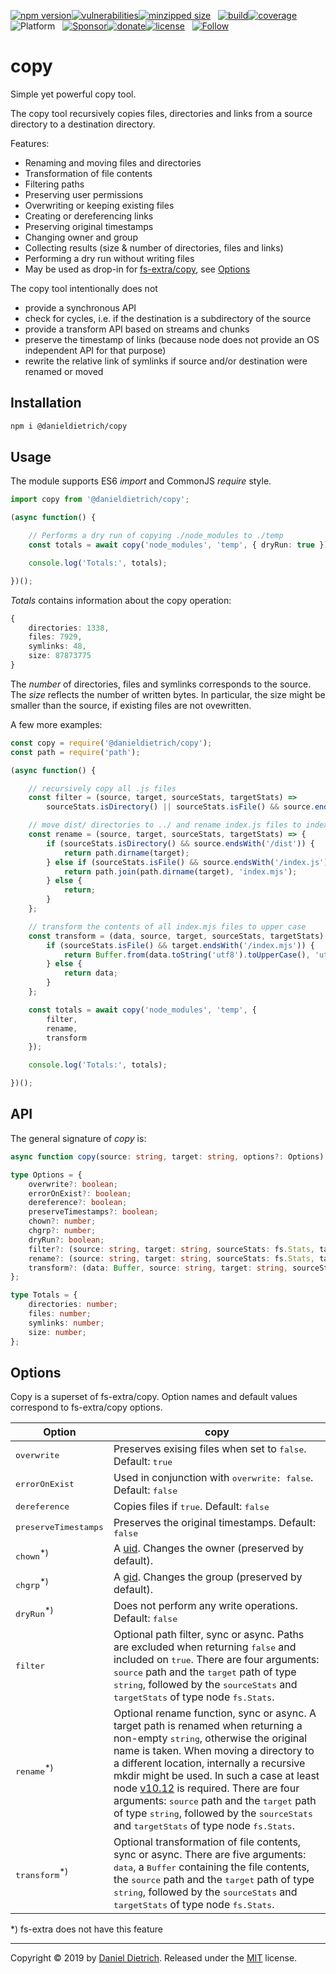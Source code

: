[![npm version](https://img.shields.io/npm/v/@danieldietrich/copy?logo=npm&style=flat-square)](https://www.npmjs.com/package/@danieldietrich/copy/)[![vulnerabilities](https://img.shields.io/snyk/vulnerabilities/npm/@danieldietrich/copy?style=flat-square)](https://snyk.io/test/npm/@danieldietrich/copy)[![minzipped size](https://img.shields.io/bundlephobia/minzip/@danieldietrich/copy?style=flat-square)](https://bundlephobia.com/result?p=@danieldietrich/copy@latest)
&nbsp;
[![build](https://img.shields.io/travis/danieldietrich/copy?logo=github&style=flat-square)](https://travis-ci.org/danieldietrich/copy/)[![coverage](https://img.shields.io/codecov/c/github/danieldietrich/copy?style=flat-square)](https://codecov.io/gh/danieldietrich/copy/)
&nbsp;
![Platform](https://img.shields.io/badge/platform-Node%20v10%20%28ES8%2fES2017%29-decc47?logo=TypeScript&style=flat-square)
&nbsp;
[![Sponsor](https://img.shields.io/badge/GitHub-💖Sponsors-b5b7b9?logo=github&style=flat-square)](https://github.com/sponsors/danieldietrich)[![donate](https://img.shields.io/badge/Donate-PayPal-blue.svg?style=flat-square)](https://paypal.me/danieldietrich13)[![license](https://img.shields.io/github/license/danieldietrich/copy?style=flat-square)](https://opensource.org/licenses/MIT/)
&nbsp;
[![Follow](https://img.shields.io/twitter/follow/danieldietrich?label=Follow&style=social)](https://twitter.com/danieldietrich/)

# copy

Simple yet powerful copy tool.

The copy tool recursively copies files, directories and links from a source directory to a destination directory.

Features:

* Renaming and moving files and directories
* Transformation of file contents
* Filtering paths
* Preserving user permissions
* Overwriting or keeping existing files
* Creating or dereferencing links
* Preserving original timestamps
* Changing owner and group
* Collecting results (size & number of directories, files and links)
* Performing a dry run without writing files
* May be used as drop-in for [fs-extra/copy](https://github.com/jprichardson/node-fs-extra/blob/HEAD/docs/copy.md), see [Options](#options)

The copy tool intentionally does not

* provide a synchronous API
* check for cycles, i.e. if the destination is a subdirectory of the source
* provide a transform API based on streams and chunks
* preserve the timestamp of links (because node does not provide an OS independent API for that purpose)
* rewrite the relative link of symlinks if source and/or destination were renamed or moved

## Installation

```bash
npm i @danieldietrich/copy
```

## Usage

The module supports ES6 _import_ and CommonJS _require_ style.

```ts
import copy from '@danieldietrich/copy';

(async function() {

    // Performs a dry run of copying ./node_modules to ./temp
    const totals = await copy('node_modules', 'temp', { dryRun: true });

    console.log('Totals:', totals);

})();
```

_Totals_ contains information about the copy operation:

```ts
{
    directories: 1338,
    files: 7929,
    symlinks: 48,
    size: 87873775
}
```

The _number_ of directories, files and symlinks corresponds to the source. The _size_ reflects the number of written bytes. In particular, the size might be smaller than the source, if existing files are not ovewritten.

A few more examples:

```ts
const copy = require('@danieldietrich/copy');
const path = require('path');

(async function() {

    // recursively copy all .js files
    const filter = (source, target, sourceStats, targetStats) =>
        sourceStats.isDirectory() || sourceStats.isFile() && source.endsWith('.js');

    // move dist/ directories to ../ and rename index.js files to index.mjs
    const rename = (source, target, sourceStats, targetStats) => {
        if (sourceStats.isDirectory() && source.endsWith('/dist')) {
            return path.dirname(target);
        } else if (sourceStats.isFile() && source.endsWith('/index.js')) {
            return path.join(path.dirname(target), 'index.mjs');
        } else {
            return;
        }
    };

    // transform the contents of all index.mjs files to upper case
    const transform = (data, source, target, sourceStats, targetStats) => {
        if (sourceStats.isFile() && target.endsWith('/index.mjs')) {
            return Buffer.from(data.toString('utf8').toUpperCase(), 'utf8');
        } else {
            return data;
        }
    };

    const totals = await copy('node_modules', 'temp', {
        filter,
        rename,
        transform
    });

    console.log('Totals:', totals);

})();
```

## API

The general signature of _copy_ is:

```ts
async function copy(source: string, target: string, options?: Options): Promise<Totals>;

type Options = {
    overwrite?: boolean;
    errorOnExist?: boolean;
    dereference?: boolean;
    preserveTimestamps?: boolean;
    chown?: number;
    chgrp?: number;
    dryRun?: boolean;
    filter?: (source: string, target: string, sourceStats: fs.Stats, targetStats: fs.Stats | undefined) => boolean | Promise<boolean>;
    rename?: (source: string, target: string, sourceStats: fs.Stats, targetStats: fs.Stats | undefined) => string | void | Promise<string | void>;
    transform?: (data: Buffer, source: string, target: string, sourceStats: fs.Stats, targetStats: fs.Stats | undefined) => Buffer | Promise<Buffer>;
};

type Totals = {
    directories: number;
    files: number;
    symlinks: number;
    size: number;
};
```

## Options

Copy is a superset of fs-extra/copy. Option names and default values correspond to fs-extra/copy options.

| Option | copy|
| -- | -- |
| <tt>overwrite</tt> | Preserves exising files when set to <tt>false</tt>. Default: <tt>true</tt> |
| <tt>errorOnExist</tt> | Used in conjunction with <tt>overwrite: false</tt>. Default: <tt>false</tt> |
| <tt>dereference</tt> | Copies files if <tt>true</tt>. Default: <tt>false</tt> |
| <tt>preserveTimestamps</tt> | Preserves the original timestamps. Default: <tt>false</tt> |
| <tt>chown</tt><sup>*)</sup> | A [uid](https://en.wikipedia.org/wiki/User_identifier). Changes the owner (preserved by default). |
| <tt>chgrp</tt><sup>*)</sup> | A [gid](https://en.wikipedia.org/wiki/Group_identifier). Changes the group (preserved by default). |
| <tt>dryRun</tt><sup>*)</sup> | Does not perform any write operations. Default: <tt>false</tt> |
| <tt>filter</tt> | Optional path filter, sync or async. Paths are excluded when returning <tt>false</tt> and included on <tt>true</tt>. There are four arguments: <tt>source</tt> path and the <tt>target</tt> path of type <tt>string</tt>, followed by the <tt>sourceStats</tt> and <tt>targetStats</tt> of type node <tt>fs.Stats</tt>. |
| <tt>rename</tt><sup>*)</sup> | Optional rename function, sync or async. A target path is renamed when returning a non-empty <tt>string</tt>, otherwise the original name is taken. When moving a directory to a different location, internally a recursive mkdir might be used. In such a case at least node [v10.12](https://github.com/nodejs/node/blob/master/doc/changelogs/CHANGELOG_V10.md#2018-10-10-version-10120-current-targos) is required. There are four arguments: <tt>source</tt> path and the <tt>target</tt> path of type <tt>string</tt>, followed by the <tt>sourceStats</tt> and <tt>targetStats</tt> of type node <tt>fs.Stats</tt>. |
| <tt>transform</tt><sup>*)</sup> | Optional transformation of file contents, sync or async. There are five arguments: <tt>data</tt>, a <tt>Buffer</tt> containing the file contents, the <tt>source</tt> path and the <tt>target</tt> path of type <tt>string</tt>, followed by the <tt>sourceStats</tt> and <tt>targetStats</tt> of type node <tt>fs.Stats</tt>. |

*) fs-extra does not have this feature

---

Copyright &copy; 2019 by [Daniel Dietrich](cafebab3@gmail.com). Released under the [MIT](https://opensource.org/licenses/MIT/) license.
